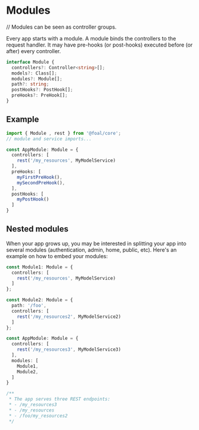# Modules

// Modules can be seen as controller groups.

Every app starts with a module. A module binds the controllers to the request handler. It may have pre-hooks (or post-hooks) executed before (or after) every controller.

```typescript
interface Module {
  controllers?: Controller<string>[];
  models?: Class[];
  modules?: Module[];
  path?: string;
  postHooks?: PostHook[];
  preHooks?: PreHook[];
}
```

## Example

```typescript
import { Module , rest } from '@foal/core';
// module and service imports...

const AppModule: Module = {
  controllers: [
    rest('/my_resources', MyModelService)
  ],
  preHooks: [
    myFirstPreHook(),
    mySecondPreHook(),
  ],
  postHooks: [
    myPostHook()
  ]
}
```

## Nested modules

When your app grows up, you may be interested in splitting your app into several modules (authentication, admin, home, public, etc). Here's an example on how to embed your modules:

```typescript
const Module1: Module = {
  controllers: [
    rest('/my_resources', MyModelService)
  ]
};

const Module2: Module = {
  path: '/foo',
  controllers: [
    rest('/my_resources2', MyModelService2)
  ]
};

const AppModule: Module = {
  controllers: [
    rest('/my_resources3', MyModelService3)
  ],
  modules: [
    Module1,
    Module2,
  ]
}

/**
 * The app serves three REST endpoints:
 * - /my_resources3
 * - /my_resources
 * - /foo/my_resources2
 */
```
